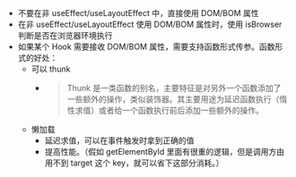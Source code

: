 - 不要在非 useEffect/useLayoutEffect 中，直接使用 DOM/BOM 属性
- 在非 useEffect/useLayoutEffect 使用 DOM/BOM 属性时，使用 isBrowser 判断是否在浏览器环境执行
- 如果某个 Hook 需要接收 DOM/BOM 属性，需要支持函数形式传参。函数形式的好处：
    - 可以 thunk 
      - > Thunk 是一类函数的别名，主要特征是对另外一个函数添加了一些额外的操作，类似装饰器。其主要用途为延迟函数执行（惰性求值）或者给一个函数执行前后添加一些额外的操作。
    - 懒加载
      - 延迟求值，可以在事件触发时拿到正确的值
      - 提高性能。（假如 getElementById 里面有很重的逻辑，但是调用方由用不到 target 这个 key，就可以省下这部分消耗。）
